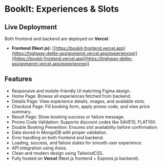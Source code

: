 # BookIt: Experiences & Slots

## Live Deployment

Both frontend and backend are deployed on **Vercel**:

* **Frontend (Next.js):** [[https://bookit-frontend.vercel.app](https://highway-delite-assignmennt.vercel.app/experiences)]([https://bookit-frontend.vercel.app](https://highway-delite-assignmennt.vercel.app/experiences))

## Features

* Responsive and mobile-friendly UI matching Figma design.
* Home Page: Browse all experiences fetched from backend.
* Details Page: View experience details, images, and available slots.
* Checkout Page: Fill booking form, apply promo code, and view price summary.
* Result Page: Show booking success or failure message.
* Promo Code Validation: Supports discount codes like SAVE10, FLAT100.
* Double Booking Prevention: Ensures slot availability before confirmation.
* Data stored in MongoDB with proper validation.
* Error handling on both frontend and backend.
* Loading, success, and failure states for smooth user experience.
* API integration using Axios.
* Clean and modern design using TailwindCSS.
* Fully hosted on **Vercel** (Next.js frontend + Express.js backend).
